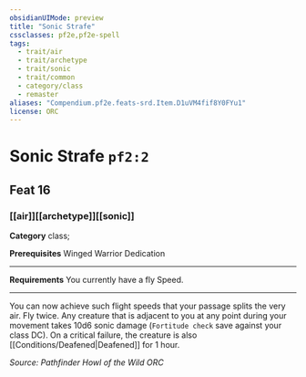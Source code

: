 ```yaml
---
obsidianUIMode: preview
title: "Sonic Strafe"
cssclasses: pf2e,pf2e-spell
tags:
  - trait/air
  - trait/archetype
  - trait/sonic
  - trait/common
  - category/class
  - remaster
aliases: "Compendium.pf2e.feats-srd.Item.D1uVM4fif8Y0FYu1"
license: ORC
---
```

# Sonic Strafe `pf2:2`
## Feat 16
### [[air]][[archetype]][[sonic]]

**Category** class; 



**Prerequisites** Winged Warrior Dedication
* * *
**Requirements** You currently have a fly Speed.

* * *

You can now achieve such flight speeds that your passage splits the very air. Fly twice. Any creature that is adjacent to you at any point during your movement takes 10d6 sonic damage (`Fortitude check` save against your class DC). On a critical failure, the creature is also [[Conditions/Deafened|Deafened]] for 1 hour.

*Source: Pathfinder Howl of the Wild*
*ORC*